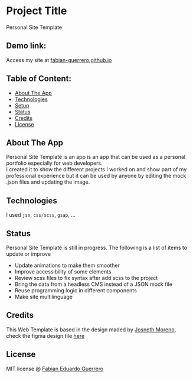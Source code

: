 # Project Title

Personal Site Template

## Demo link:

Access my site at [fabian-guerrero.github.io](https://fabian-guerrero.github.io/)

## Table of Content:

- [About The App](#about-the-app)
- [Technologies](#technologies)
- [Setup](#setup)
- [Status](#status)
- [Credits](#credits)
- [License](#license)

## About The App

Personal Site Template is an app is an app that can be used as a personal portfolio especially for web developers.  
I created it to show the different projects I worked on and show part of my professional experience but it can be used by anyone by editing the mock .json files and updating the image.

## Technologies

I used `jsx`, `css/scss`, `gsap`, ...

## Status

Personal Site Template is still in progress. The following is a list of items to update or improve

- Update animations to make them smoother
- Improve accessibility of some elements
- Review scss files to fix syntax after add scss to the project
- Bring the data from a headless CMS instead of a JSON mock file
- Reuse programming logic in different components
- Make site multilinguage

## Credits

This Web Template is based in the design maded by [Josneth Moreno](https://www.figma.com/@josnethmoreno), check the figma design file [here](https://www.figma.com/community/file/1248078629029147874/blud-free-landing-page-template-for-developers)

## License

MIT license @ [Fabian Eduardo Guerrero]()
